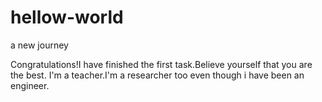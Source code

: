 # hellow-world
a new journey


Congratulations!I have finished the first task.Believe yourself that you are the best.
I'm a teacher.I'm a researcher too even though i have been an engineer.

